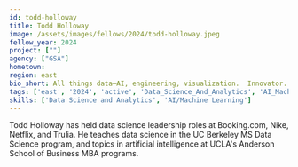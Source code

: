 ```yaml
---
id: todd-holloway
title: Todd Holloway
image: /assets/images/fellows/2024/todd-holloway.jpeg
fellow_year: 2024
project: [""]
agency: ["GSA"]
hometown: 
region: east
bio_short: All things data—AI, engineering, visualization.  Innovator.  Educator.  Father.  Husband.
tags: ['east', '2024', 'active', 'Data_Science_And_Analytics', 'AI_Machine_Learning']
skills: ['Data Science and Analytics', 'AI/Machine Learning']
---
```

Todd Holloway has held data science leadership roles at Booking.com, Nike, Netflix, and Trulia.  He teaches data science in the UC Berkeley MS Data Science program, and topics in artificial intelligence at UCLA's Anderson School of Business MBA programs.